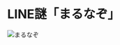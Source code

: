 # LINE謎「まるなぞ」
<img src="https://github.com/probabilityhill/portfolio/blob/main/docs/img/linebot/marunazo.jpg?raw=true" alt="まるなぞ">
